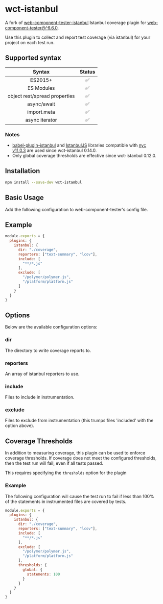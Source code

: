 # wct-istanbul

A fork of [web-component-tester-istanbul](https://github.com/thedeeno/web-component-tester-istanbul) Istanbul coverage plugin for [web-component-tester@^6.6.0](https://www.npmjs.com/package/web-component-tester).

Use this plugin to collect and report test coverage (via istanbul) for
your project on each test run.

## Supported syntax

| Syntax          | Status |
|:---------------:|:------:|
| ES2015+         | ✅     |
| ES Modules      | ✅     |
| object rest/spread properties | ✅     |
| async/await     | ✅     |
| import.meta     | ✅     |
| async iterator  | ✅     |

### Notes
- [babel-plugin-istanbul](https://www.npmjs.com/package/babel-plugin-istanbul) and [IstanbulJS](https://github.com/istanbuljs/istanbuljs) libraries compatible with [nyc v11.0.3](https://github.com/istanbuljs/nyc) are used since wct-istanbul 0.14.0.
- Only global coverage thresholds are effective since wct-istanbul 0.12.0.

## Installation

```sh
npm install --save-dev wct-istanbul
```

## Basic Usage

Add the following configuration to web-component-tester's config file.

## Example

```js
module.exports = {
  plugins: {
    istanbul: {
      dir: "./coverage",
      reporters: ["text-summary", "lcov"],
      include: [
        "**/*.js"
      ],
      exclude: [
        "/polymer/polymer.js",
        "/platform/platform.js"
      ]
    }
  }
}
```

## Options

Below are the available configuration options:

### dir

The directory to write coverage reports to.

### reporters

An array of istanbul reporters to use.

### include

Files to include in instrumentation.

### exclude

Files to exclude from instrumentation (this trumps files 'included' with
the option above).

## Coverage Thresholds

In addition to measuring coverage, this plugin can be used to enforce
coverage thresholds.  If coverage does not meet the configured thresholds,
then the test run will fail, even if all tests passed.

This requires specifying the `thresholds` option for the plugin

### Example

The following configuration will cause the test run to fail if less
than 100% of the statements in instrumented files are covered by
tests.

```js
module.exports = {
  plugins: {
    istanbul: {
      dir: "./coverage",
      reporters: ["text-summary", "lcov"],
      include: [
        "**/*.js"
      ],
      exclude: [
        "/polymer/polymer.js",
        "/platform/platform.js"
      ],
      thresholds: {
        global: {
          statements: 100
        }
      }
    }
  }
}
```
